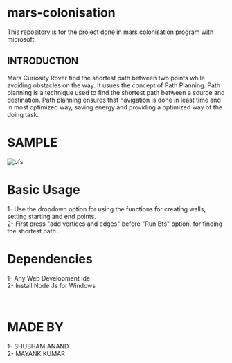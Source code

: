 # mars-colonisation
This repository is for the project done in mars colonisation program with microsoft.


## INTRODUCTION

Mars Curiosity Rover find the shortest path between two points while avoiding obstacles on the way.
It usues the concept of Path Planning.
Path planning is a technique used to find the shortest path between a source and destination. Path planning ensures that navigation is done in least time and in most optimized way, saving energy and providing a optimized way of the doing task.

# SAMPLE

![bfs](https://user-images.githubusercontent.com/68725362/88395640-02681c80-cddf-11ea-8369-7baab652cf54.png)


# Basic Usage

1- Use the dropdown option for using the functions for creating walls, setting starting and end points.
</br>
2- First press "add vertices and edges" before "Run Bfs" option, for finding the shortest path..

# Dependencies
1- Any Web Development Ide
</br>
2- Install Node Js for Windows

</br>

# MADE BY

1- SHUBHAM ANAND
</BR>
2- MAYANK KUMAR
